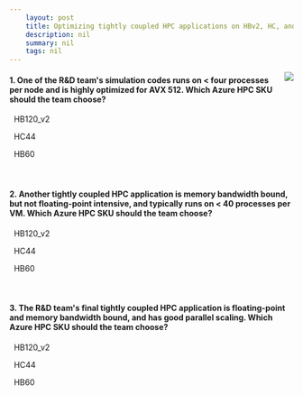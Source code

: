 ```yaml
---
    layout: post
    title: Optimizing tightly coupled HPC applications on HBv2, HC, and HB series virtual machines  - Select the appropriate HPC SKU
    description: nil
    summary: nil
    tags: nil
---
```



 <a target="_blank" href="https://docs.microsoft.com/en-us/learn/modules/optimize-tightly-coupled-hpc-apps/3-knowledge-selecting-the-right-hpc-sku/"><i class="fas fa-external-link-alt"></i> </a>
 <img align="right" src="https://docs.microsoft.com/en-us/learn/achievements/generic-badge.svg">
####  1. One of the R&D team's simulation codes runs on < four processes per node and is highly optimized for AVX 512. Which Azure HPC SKU should the team choose?


<i class='far fa-square'></i> &nbsp;&nbsp;HB120_v2

<i class='fas fa-check-square' style='color: Dodgerblue;'></i> &nbsp;&nbsp;HC44

<i class='far fa-square'></i> &nbsp;&nbsp;HB60
<br />
<br />
<br />

####  2. Another tightly coupled HPC application is memory bandwidth bound, but not floating-point intensive, and typically runs on < 40 processes per VM. Which Azure HPC SKU should the team choose?


<i class='far fa-square'></i> &nbsp;&nbsp;HB120_v2

<i class='far fa-square'></i> &nbsp;&nbsp;HC44

<i class='fas fa-check-square' style='color: Dodgerblue;'></i> &nbsp;&nbsp;HB60
<br />
<br />
<br />

####  3. The R&D team's final tightly coupled HPC application is floating-point and memory bandwidth bound, and has good parallel scaling. Which Azure HPC SKU should the team choose?


<i class='fas fa-check-square' style='color: Dodgerblue;'></i> &nbsp;&nbsp;HB120_v2

<i class='far fa-square'></i> &nbsp;&nbsp;HC44

<i class='far fa-square'></i> &nbsp;&nbsp;HB60
<br />
<br />
<br />
